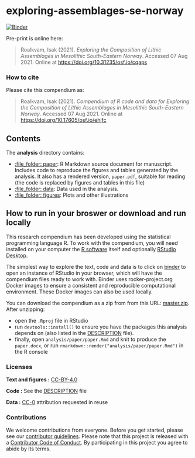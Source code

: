 
<!-- README.md is generated from README.Rmd. Please edit that file -->

# exploring-assemblages-se-norway

[![Binder](https://mybinder.org/badge_logo.svg)](https://mybinder.org/v2/gh/isakro/dialpastrepository/master?urlpath=rstudio)

<!-- This repository contains the data and code for the paper: -->
<!-- > Authors, (YYYY). *Exploring the Composition of Lithic Assemblages in Mesolithic South-Eastern Norway*. Name of journal/book -->
<!-- > <https://doi.org/xxx/xxx> -->

Pre-print is online here:

> Roalkvam, Isak (2021). *Exploring the Composition of Lithic
> Assemblages in Mesolithic South-Eastern Norway*. Accessed 07 Aug 2021.
> Online at <https://doi.org/10.31235/osf.io/cqaps>

### How to cite

Please cite this compendium as:

> Roalkvam, Isak (2021). *Compendium of R code and data for Exploring
> the Composition of Lithic Assemblages in Mesolithic South-Eastern
> Norway*. Accessed 07 Aug 2021. Online at
> <https://doi.org/10.17605/osf.io/ehjfc>

## Contents

The **analysis** directory contains:

-   [:file\_folder: paper](/analysis/paper): R Markdown source document
    for manuscript. Includes code to reproduce the figures and tables
    generated by the analysis. It also has a rendered version,
    `paper.pdf`, suitable for reading (the code is replaced by figures
    and tables in this file)
-   [:file\_folder: data](/analysis/data): Data used in the analysis.
-   [:file\_folder: figures](/analysis/figures): Plots and other
    illustrations

## How to run in your broswer or download and run locally

This research compendium has been developed using the statistical
programming language R. To work with the compendium, you will need
installed on your computer the [R
software](https://cloud.r-project.org/) itself and optionally [RStudio
Desktop](https://rstudio.com/products/rstudio/download/).

The simplest way to explore the text, code and data is to click on
[binder](https://mybinder.org/v2/gh/isakro/dialpastrepository/master?urlpath=rstudio)
to open an instance of RStudio in your browser, which will have the
compendium files ready to work with. Binder uses rocker-project.org
Docker images to ensure a consistent and reproducible computational
environment. These Docker images can also be used locally.

You can download the compendium as a zip from from this URL:
[master.zip](/archive/master.zip). After unzipping:

-   open the `.Rproj` file in RStudio
-   run `devtools::install()` to ensure you have the packages this
    analysis depends on (also listed in the [DESCRIPTION](/DESCRIPTION)
    file).
-   finally, open `analysis/paper/paper.Rmd` and knit to produce the
    `paper.docx`, or run `rmarkdown::render("analysis/paper/paper.Rmd")`
    in the R console

### Licenses

**Text and figures :**
[CC-BY-4.0](http://creativecommons.org/licenses/by/4.0/)

**Code :** See the [DESCRIPTION](DESCRIPTION) file

**Data :** [CC-0](http://creativecommons.org/publicdomain/zero/1.0/)
attribution requested in reuse

### Contributions

We welcome contributions from everyone. Before you get started, please
see our [contributor guidelines](CONTRIBUTING.md). Please note that this
project is released with a [Contributor Code of Conduct](CONDUCT.md). By
participating in this project you agree to abide by its terms.

